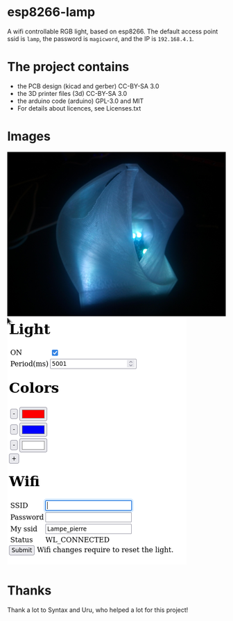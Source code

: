 # esp8266-lamp
A wifi controllable RGB light, based on esp8266.
The default access point ssid is <code>lamp</code>, the password is <code>magicword</code>, and the IP is <code>192.168.4.1</code>.

# The project contains 
- the PCB design (kicad and gerber) CC-BY-SA 3.0
- the 3D printer files (3d) CC-BY-SA 3.0
- the arduino code (arduino) GPL-3.0 and MIT
- For details about licences, see Licenses.txt

# Images

![Lamp](https://raw.githubusercontent.com/pierreblavy2/esp8266-lamp/main/screenshots/lamp.jpg)
![Website](https://raw.githubusercontent.com/pierreblavy2/esp8266-lamp/main/screenshots/website.png)

# Thanks
Thank a lot to Syntax and Uru, who helped a lot for this project!
